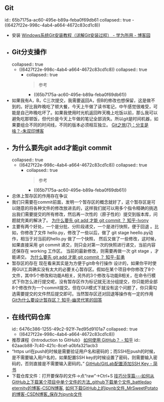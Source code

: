 ## Git
id:: 65b7175a-ac60-495e-b89a-feba0f69db61
collapsed:: true
	- ((6427f22e-998c-4ab4-a664-4672c83cd1c8))
- 安装 [Windows系统Git安装教程（详解Git安装过程） - 学为所用 - 博客园](https://www.cnblogs.com/xueweisuoyong/p/11914045.html)
- ## Git分支操作
  collapsed:: true
	- ((6427f22e-998c-4ab4-a664-4672c83cd1c8))
	  collapsed:: true
		- collapsed:: true
		  >参考
			- ((65b7175a-ac60-495e-b89a-feba0f69db61))
- 如果我有A，B，C三次提交，我需要返回A，但B的修改也想保留，这是做不到的。好比我昨晚吃了顿大餐，今天上午做了读书笔记，中午感觉很难受，可能是自己昨晚吃坏了。如果我使用时光机返回昨天晚上吃饭以前，那么我可以避免吃那顿饭，但代价是今天上午做的笔记全部消失。所以git是时间机器，如果要组合不同的时间线，不同的版本必须相互独立。 [Git之旅(7)：分支是啥？-朱双印博客](https://www.zsythink.net/archives/3389)
- ## 为什么要先git add才能git commit
  collapsed:: true
	- ((6427f22e-998c-4ab4-a664-4672c83cd1c8))
	  collapsed:: true
		- collapsed:: true
		  >参考
			- ((65b7175a-ac60-495e-b89a-feba0f69db61))
- 总体上暂存区的作用存在争议
- 我们只需要在commit前面，发明一个暂存区的概念就好了，这个暂存区是可以随意的将各种文件的修改放进去的，这样我们就可以用多个指令精确的挑选出我们需要提交的所有修改，然后再一次性的（原子性的）提交到版本库，问题就完美的解决了。 [为什么要先 git add 才能 git commit ？ 知乎-Ivony](https://www.zhihu.com/question/19946553/answer/29033220)
- 主要有两个好处，一个是分批、分阶段递交，一个是进行快照，便于回退 。比如，你修改了文件 hello.py，修改了一些以后，做了 git stage heello.py动作，相当于对当前的hello.py 做了一个快照， 然后又做了一些修改，这时候，如果直接采用 git commit 递交，则只会对第一次的快照进行递交，当前内容还保存在 working 工作区。 当前的最新修改，则需要再做一次 git stage ，才能递交。 [为什么要先 git add 才能 git commit ？ 知乎-彭勇](https://www.zhihu.com/question/19946553/answer/13759819)
- 暂存区的存在 现在看来其实是为方便于git命令行操作 设计的，如果你平时使用GUI工具确实没有太大的必要关心暂存区。假如在某个项目中你修改了8个文件，其中5个修改和功能A相关，另外的3个修改与功能B相关，在命令行模式下你怎么进行提交呢，没有暂存区作为标记就无法分组提交，你只能把全部8个修改作为一个commit提交。但在GUI模式下就没有这个问题了，你只需勾选需要提交的文件然后提交即可。当然暂存区还对回退等操作有一定的作用 [Git为什么要设计暂存区？ 知乎-幽灵代笔的回答](https://www.zhihu.com/question/313836422/answer/609733260)
- ## 在线代码仓库
  id:: 6476c386-1255-49c2-921f-7ed95d9101a7
  collapsed:: true
	- ((6427f22e-998c-4ab4-a664-4672c83cd1c8))
- 推荐课程《Introduction to GitHub》 [如何使用 GitHub？ - 知乎](https://www.zhihu.com/question/20070065)
  id:: 62aacb88-7c40-421c-8cef-a0bfa321acb3
- “https url在push的时候是需要验证用户名和密码的；而SSH在push的时候，是不需要输入用户名的，如果配置SSH key的时候设置了密码，则需要输入密码的，否则直接是不需要输入密码的。” [GitHub/GitLab配置添加SSH Key - 简书](https://www.jianshu.com/p/9c30f56bbd02)
- 下载仓库文件：打开要保存的文件->点“raw”->Ctrl+S [技巧分享篇---如何从GitHub上下载某个项目中单个文件的方法_github下载单个文件_battledao eternity的博客-CSDN博客](https://blog.csdn.net/battledao/article/details/123462213), [如何下载GitHub上的ipynb文件_MrSweetPotato的博客-CSDN博客_保存为ipynb文件](https://blog.csdn.net/MrSweetPotato/article/details/102598095)
